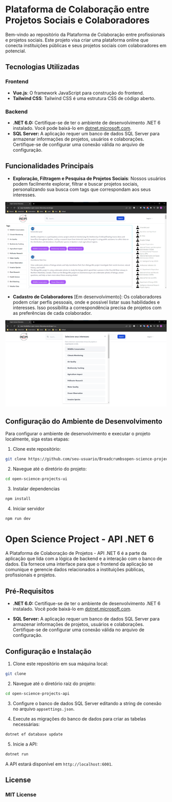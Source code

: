 # Plataforma de Colaboração entre Projetos Sociais e Colaboradores

Bem-vindo ao repositório da Plataforma de Colaboração entre profissionais e projetos sociais. Este projeto visa criar uma plataforma online que conecta instituições públicas e seus projetos sociais com colaboradores em potencial.

## Tecnologias Utilizadas

### Frontend
- **Vue.js**: O framework JavaScript para construção do frontend.
- **Tailwind CSS**: Tailwind CSS é uma estrutura CSS de código aberto.

### Backend
  - **.NET 6.0:** Certifique-se de ter o ambiente de desenvolvimento .NET 6 instalado. Você pode baixá-lo em [dotnet.microsoft.com](https://dotnet.microsoft.com/download/dotnet/6.0).
 - **SQL Server:** A aplicação requer um banco de dados SQL Server para armazenar informações de projetos, usuários e colaborações. Certifique-se de configurar uma conexão válida no arquivo de configuração.

## Funcionalidades Principais

- **Exploração, Filtragem e Pesquisa de Projetos Sociais**: Nossos usuários podem facilmente explorar, filtrar e buscar projetos sociais, personalizando sua busca com tags que correspondam aos seus interesses.
<img src="./docs/feed.png">

- **Cadastro de Colaboradores** [Em desenvolvimento]: Os colaboradores podem criar perfis pessoais, onde e possivel listar suas habilidades e interesses. Isso possibilita a correspondência precisa de projetos com as preferências de cada colaborador.
<img src="./docs/interests.png">

<!-- 
- **Cadastro de Instituições Públicas**: As instituições públicas podem se registrar na plataforma, criando perfis e adicionando informações sobre suas demandas de projetos.

- **Solicitações de Colaboração**: As instituições públicas podem criar demandas de projeto e os desenvolvedores podem solicitar colaboração em projetos que correspondam às suas habilidades.

- **Aceitação de Colaborações**: As instituições públicas podem aceitar ou recusar solicitações de colaboração de desenvolvedores interessados em seus projetos.

- **Mensagens e Comunicação**: A plataforma permite a comunicação entre instituições públicas e desenvolvedores por meio de mensagens internas. -->


## Configuração do Ambiente de Desenvolvimento

Para configurar o ambiente de desenvolvimento e executar o projeto localmente, siga estas etapas:

1. Clone este repositório:

```bash
git clone https://github.com/seu-usuario/Breadcrumbsopen-science-projects-ui.git
```

2. Navegue até o diretório do projeto:
```bash
cd open-science-projects-ui
```

3. Instalar dependencias
```bash
npm install
```

4. Iniciar servidor
```bash
npm run dev
```

# Open Science Project - API .NET 6

A Plataforma de Colaboração de Projetos - API .NET 6 é a parte da aplicação que lida com a lógica de backend e a interação com o banco de dados. 
Ela fornece uma interface para que o frontend da aplicação se comunique e gerencie dados relacionados a instituições públicas, profissionais e projetos.

## Pré-Requisitos

- **.NET 6.0:** Certifique-se de ter o ambiente de desenvolvimento .NET 6 instalado. Você pode baixá-lo em [dotnet.microsoft.com](https://dotnet.microsoft.com/download/dotnet/6.0).

- **SQL Server:** A aplicação requer um banco de dados SQL Server para armazenar informações de projetos, usuários e colaborações. Certifique-se de configurar uma conexão válida no arquivo de configuração.

## Configuração e Instalação

1. Clone este repositório em sua máquina local:

```bash 
git clone 
``` 

2. Navegue até o diretório raiz do projeto:

```bash 
cd open-science-projects-api
``` 

3. Configure o banco de dados SQL Server editando a string de conexão no arquivo `appsettings.json`.

4. Execute as migrações do banco de dados para criar as tabelas necessárias:
```bash 
dotnet ef database update
``` 

5. Inicie a API:
```bash 
dotnet run
``` 

A API estará disponível em `http://localhost:6001`.

## License

### MIT License

